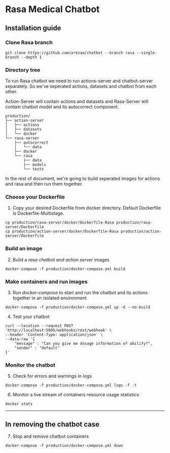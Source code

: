 ﻿# Rasa Medical Chatbot

## Installation guide

### **Clone Rasa branch**
```
git clone https://github.com/arezae/chatbot --branch rasa --single-branch --depth 1
```

### **Directory tree**

To run Rasa chatbot we need to run actions-server and chatbot-server separately. So we've seperated actions, datasets and chatbot from each other.

Action-Server will contain actions and datasets and Rasa-Server will contain chatbot model and its autocorrect component.

```
production/
├── action-server
│   ├── actions
│   ├── datasets
│   └── docker
└── rasa-server
    ├── autocorrect
    │   └── data
    ├── docker
    └── rasa
        ├── data
        ├── models
        └── tests
```
In the rest of document, we're going to build seperated images for actions and rasa and then run them together.

### **Choose your Dockerfile**

1. Copy your desired Dockerfile from docker directory. Default Dockerfile is Dockerfile-Multistage.
```
cp production/rasa-server/docker/Dockerfile-Rasa production/rasa-server/Dockerfile
cp production/action-server/docker/Dockerfile-Rasa production/action-server/Dockerfile
```

### **Build an image**

2. Build a *rasa chatbot and action server* images

```
docker-compose -f production/docker-compose.yml build
```

### **Make containers and run images**

3. Run *docker-compose* to start and run the chatbot and its actions together in an isolated environment
```
docker-compose -f production/docker-compose.yml up -d --no-build
```

4. Test your chatbot
```
curl --location --request POST 'http://localhost:5005/webhooks/rest/webhook' \
--header 'Content-Type: application/json' \
--data-raw '{
    "message" : "Can you give me dosage information of abilify?",
    "sender" : "default"
}'
```



### **Monitor the chatbot**

5. Check for errors and warnings in logs
```
docker-compose -f production/docker-compose.yml logs -f -t
```

6. Monitor a live stream of containers resource usage statistics
```
docker stats
```

---

## In removing the chatbot case

7. Stop and remove chatbot containers
```
docker-compose -f production/docker-compose.yml down
```
